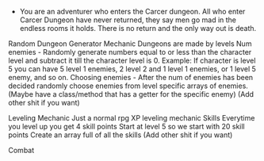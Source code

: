 - You are an adventurer who enters the Carcer dungeon. All who enter Carcer Dungeon have never returned, they say men go mad in the endless rooms it holds. There is no return and the only way out is death.  

Random Dungeon Generator Mechanic
Dungeons are made by levels
Num enemies - Randomly generate numbers equal to or less than the character level and subtract it till the character level is 0. Example: If character is level 5 you can have 5 level 1 enemies, 2 level 2 and 1 level 1 enemies, or 1 level 5 enemy, and so on.
Choosing enemies - After the num of enemies has been decided randomly choose enemies from level specific arrays of enemies.(Maybe have a class/method that has a getter for the specific enemy)
(Add other shit if you want)

Leveling Mechanic
Just a normal rpg XP leveling mechanic
Skills
Everytime you level up you get 4 skill points
Start at level 5 so we start with 20 skill points
Create an array full of all the skills
(Add other shit if you want)

Combat 
